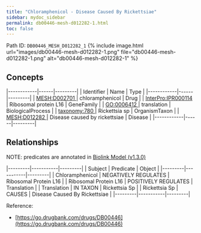 ```yaml
---
title: "Chloramphenicol - Disease Caused By Rickettsiae"
sidebar: mydoc_sidebar
permalink: db00446-mesh-d012282-1.html
toc: false 
---
```



Path ID: `DB00446_MESH_D012282_1`
{% include image.html url="images/db00446-mesh-d012282-1.png" file="db00446-mesh-d012282-1.png" alt="db00446-mesh-d012282-1" %}

## Concepts

|------------|------|---------|
| Identifier | Name | Type    |
|------------|------|---------|
| <a href="https://identifiers.org/MESH:D002701">MESH:D002701 </a> | chloramphenicol | Drug |
| <a href="https://identifiers.org/InterPro:IPR000114">InterPro:IPR000114 </a> | Ribosomal protein L16 | GeneFamily |
| <a href="https://identifiers.org/GO:0006412">GO:0006412 </a> | translation | BiologicalProcess |
| <a href="https://identifiers.org/taxonomy:780">taxonomy:780 </a> | Rickettsia sp | OrganismTaxon |
| <a href="https://identifiers.org/MESH:D012282">MESH:D012282 </a> | Disease caused by rickettsiae | Disease |
|------------|------|---------|

## Relationships


NOTE: predicates are annotated in <a href="https://github.com/biolink/biolink-model/releases/tag/v1.3.0">Biolink Model (v1.3.0)</a>

|---------|-----------|---------|
| Subject | Predicate | Object  |
|---------|-----------|---------|
| Chloramphenicol | NEGATIVELY REGULATES | Ribosomal Protein L16 |
| Ribosomal Protein L16 | POSITIVELY REGULATES | Translation |
| Translation | IN TAXON | Rickettsia Sp |
| Rickettsia Sp | CAUSES | Disease Caused By Rickettsiae |
|---------|-----------|---------|

Reference: 
  - [https://go.drugbank.com/drugs/DB00446](https://go.drugbank.com/drugs/DB00446)
